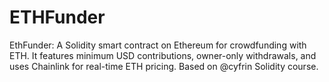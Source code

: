 # ETHFunder
EthFunder: A Solidity smart contract on Ethereum for crowdfunding with ETH. It features minimum USD contributions, owner-only withdrawals, and uses Chainlink for real-time ETH pricing. Based on @cyfrin Solidity course.
